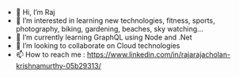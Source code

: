 - 👋 Hi, I’m Raj 
- 👀 I’m interested in learning new technologies, fitness, sports, photography, biking, gardening, beaches, sky watching...
- 🌱 I’m currently learning GraphQL using Node and .Net
- 💞️ I’m looking to collaborate on Cloud technologies
- 📫 How to reach me : https://www.linkedin.com/in/rajarajacholan-krishnamurthy-05b29313/

<!---
krisrajzlive/krisrajzlive is a ✨ special ✨ repository because its `README.md` (this file) appears on your GitHub profile.
You can click the Preview link to take a look at your changes.
--->
